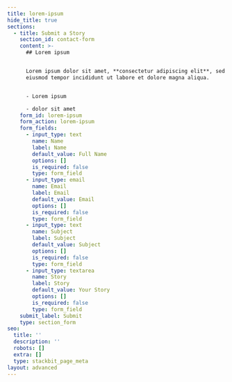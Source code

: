 ```yaml
---
title: lorem-ipsum
hide_title: true
sections:
  - title: Submit a Story
    section_id: contact-form
    content: >-
      ## Lorem ipsum


      Lorem ipsum dolor sit amet, **consectetur adipiscing elit**, sed do
      eiusmod tempor incididunt ut labore et dolore magna aliqua.


      - Lorem ipsum

      - dolor sit amet
    form_id: lorem-ipsum
    form_action: lorem-ipsum
    form_fields:
      - input_type: text
        name: Name
        label: Name
        default_value: Full Name
        options: []
        is_required: false
        type: form_field
      - input_type: email
        name: Email
        label: Email
        default_value: Email
        options: []
        is_required: false
        type: form_field
      - input_type: text
        name: Subject
        label: Subject
        default_value: Subject
        options: []
        is_required: false
        type: form_field
      - input_type: textarea
        name: Story
        label: Story
        default_value: Your Story
        options: []
        is_required: false
        type: form_field
    submit_label: Submit
    type: section_form
seo:
  title: ''
  description: ''
  robots: []
  extra: []
  type: stackbit_page_meta
layout: advanced
---
```

